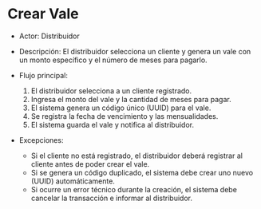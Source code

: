 # Crear Vale

   - Actor: Distribuidor
   - Descripción: El distribuidor selecciona un cliente y genera un vale con un monto específico y el número de meses para pagarlo.
   - Flujo principal:

     1. El distribuidor selecciona a un cliente registrado.
     3. Ingresa el monto del vale y la cantidad de meses para pagar.
     4. El sistema genera un código único (UUID) para el vale.
     5. Se registra la fecha de vencimiento y las mensualidades.
     6. El sistema guarda el vale y notifica al distribuidor.

   - Excepciones:
     - Si el cliente no está registrado, el distribuidor deberá registrar al cliente antes de poder crear el vale.
     - Si se genera un código duplicado, el sistema debe crear uno nuevo (UUID) automáticamente.
     - Si ocurre un error técnico durante la creación, el sistema debe cancelar la transacción e informar al distribuidor.
